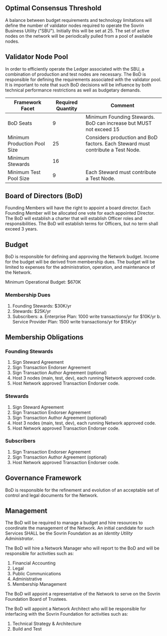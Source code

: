 ## Optimal Consensus Threshold
A balance between budget requirements and technology limitations will define the number of validator nodes required to operate the Sovrin Business Utility ("SBU"). Initially this will be set at 25. The set of active nodes on the network will be periodically pulled from a pool of available nodes.

## Validator Node Pool
In order to efficiently operate the Ledger associated with the SBU, a combination of production and test nodes are necessary. The BoD is responsible for defining the requirements associated with the validator pool. It is important to note that such BoD decisions will be influence by both technical performance restrictions as well as budgetary demands.

| Framework Facet | Required Quantity | Comment |
| --- | --- | --- |
| BoD Seats | 9 | Minimum Founding Stewards. BoD can increase but MUST not exceed 15 |
| Minimum Production Pool Size  | 25 | Considers production and BoD factors. Each Steward must contribute a Test Node. |
| Minimum Stewards | 16 | |
| Minimum Test Pool Size  | 9 | Each Steward must contribute a Test Node.  |

## Board of Directors (BoD)
Founding Members will have the right to appoint a board director. Each Founding Member will be allocated one vote for each appointed Director.  The BoD will establish a charter that will establish Officer roles and responsibilities. The BoD will establish terms for Officers, but no term shall exceed 3 years.

## Budget
BoD is responsible for defining and approving the Network budget. Income for the budget will be derived from membership dues. The budget will be limited to expenses for the administration, operation, and maintenance of the Network.

Minimum Operational Budget: $670K

### Membership Dues
1.	Founding Stewards:  $30K/yr
2.	Stewards:  $25K/yr
3.	Subscribers:
    a.	Enterprise Plan: 1000 write transactions/yr for $10K/yr
    b.	Service Provider Plan: 1500 write transactions/yr for $15K/yr

## Membership Obligations
### Founding Stewards
   1. Sign Steward Agreement
   2. Sign Transaction Endorser Agreement
   3. Sign Transaction Author Agreement (optional)
   4. Host 3 nodes (main, test, dev), each running Network approved code.
   5. Host Network approved Transaction Endorser code.
   
### Stewards
   1. Sign Steward Agreement
   2. Sign Transaction Endorser Agreement
   3. Sign Transaction Author Agreement (optional)
   4. Host 3 nodes (main, test, dev), each running Network approved code.
   5. Host Network approved Transaction Endorser code.
   
### Subscribers
   1. Sign Transaction Endorser Agreement
   2. Sign Transaction Author Agreement (optional)
   3. Host Network approved Transaction Endorser code.


## Governance Framework
BoD is responsible for the refinement and evolution of an acceptable set of control and legal documents for the Network.

## Management
The BoD will be required to manage a budget and hire resources to coordinate the management of the Network. An initial candidate for such Services SHALL be the  Sovrin Foundation as an *Identity Utility Administrator*.

The BoD will hire a Network Manager who will report to the BoD and will be responsible for activities such as:
  
  1.	Financial Accounting
  2.	Legal
  3.	Public Communications
  4.	Administrative
  5.	Membership Management

The BoD will appoint a representative of the Network to serve on the Sovrin Foundation Board of Trustees.

The BoD will appoint a Network Architect who will be responsible for interfacing with the Sovrin Foundation for activities such as:
  
  1.	Technical Strategy & Architecture
  2.	Build and Test
